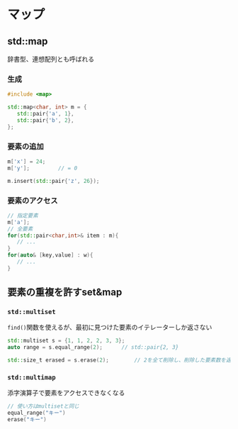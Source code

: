 # マップ



## std::map

辞書型、連想配列とも呼ばれる

### 生成

```c++
#include <map>

std::map<char, int> m = {
   std::pair{'a', 1},
   std::pair{'b', 2},
};
```

### 要素の追加

```c++
m['x'] = 24;
m['y'];			// = 0

m.insert(std::pair{'z', 26});
```

### 要素のアクセス

```c++
// 指定要素
m['a'];
// 全要素
for(std::pair<char,int>& item : m){
   // ...
}
for(auto& [key,value] : w){
   // ...
}
```





## 要素の重複を許すset&map

### `std::multiset`

`find()`関数を使えるが、最初に見つけた要素のイテレーターしか返さない

```c++
std::multiset s = {1, 1, 2, 2, 3, 3};
auto range = s.equal_range(2);		// std::pair{2, 3}

std::size_t erased = s.erase(2);		// 2を全て削除し、削除した要素数を返す
```

###  `std::multimap`

添字演算子で要素をアクセスできなくなる

```c++
// 使い方はmultisetと同じ
equal_range("キー")
erase("キー")
```































